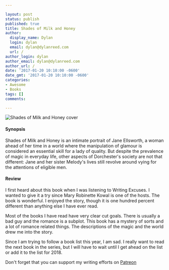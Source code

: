 ```yaml
---

layout: post
status: publish
published: true
title: Shades of Milk and Honey
author:
  display_name: Dylan
  login: dylan
  email: dylan@dylanreed.com
  url: /
author_login: dylan
author_email: dylan@dylanreed.com
author_url: /
date: '2017-01-20 10:10:00 -0600'
date_gmt: '2017-01-20 10:10:00 -0600'
categories:
- Awesome
- Books
tags: []
comments:

---
```

![Shades of Milk and Honey cover](https://raw.githubusercontent.com/dylanreed/dylanreed.com/gh-pages/Images/Shades-of-MIlk-and-Honey.jpg)

<h4>Synopsis</h4>

Shades of Milk and Honey is an intimate portrait of Jane Ellsworth, a woman ahead of her time in a world where the manipulation of glamour is considered an essential skill for a lady of quality. But despite the prevalence of magic in everyday life, other aspects of Dorchester's society are not that different: Jane and her sister Melody's lives still revolve around vying for the attentions of eligible men. 

<h4>Review</h4>

I first heard about this book when I was listening to Writing Excuses. I wanted to give it a try since Mary Robinette Kowal is one of the hosts. The book is wonderful. I enjoyed the story, though it is one hundred percent different than anything else I have ever read. 

Most of the books I have read have very clear cut goals. There is usually a bad guy and the romance is a subplot. This book has a mystery of sorts and a lot of romance related things. The descriptions of the magic and the world drew me into the story. 

Since I am trying to follow a book list this year, I am sad. I really want to read the next book in the series, but I will have to wait until I get ahead on the list or add it to the list for 2018.

Don't forget that you can support my writing efforts on [Patreon](https://www.patreon.com/dylanreed)